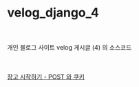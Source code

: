 # velog_django_4
<br/>
<br/>개인 블로그 사이트 velog 게시글 (4) 의 소스코드
<br/><br/><br/>

[장고 시작하기 - POST 와 쿠키](https://velog.io/@kimjihong/Django-python%EC%9E%A5%EA%B3%A0-%EC%9B%B9-%ED%94%84%EB%A0%88%EC%9E%84%EC%9B%8C%ED%81%AC-%EC%8B%9C%EC%9E%91%ED%95%98%EA%B8%B0-4-POST-%EB%B0%A9%EC%8B%9D-%EB%B0%8F-%EC%BF%A0%ED%82%A4cookie-%EC%9D%B4%EC%9A%A9%ED%95%98%EA%B8%B0)
